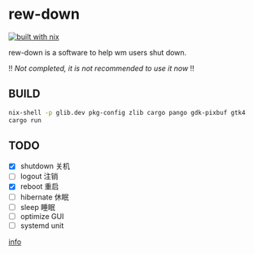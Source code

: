 # rew-down
[![built with nix](https://builtwithnix.org/badge.svg)](https://builtwithnix.org)

rew-down is a software to help wm users shut down.

!! *Not completed, it is not recommended to use it now* !!


## BUILD

```bash
nix-shell -p glib.dev pkg-config zlib cargo pango gdk-pixbuf gtk4 
cargo run
```

## TODO

- [x] shutdown   关机
- [ ] logout     注销
- [x] reboot     重启
- [ ] hibernate  休眠 
- [ ] sleep      睡眠
- [ ] optimize GUI
- [ ] systemd unit

[info](https://www.reddit.com/r/rust/comments/ec59eg/new_rust_library_to_shut_down_reboot_or_log_out/)
